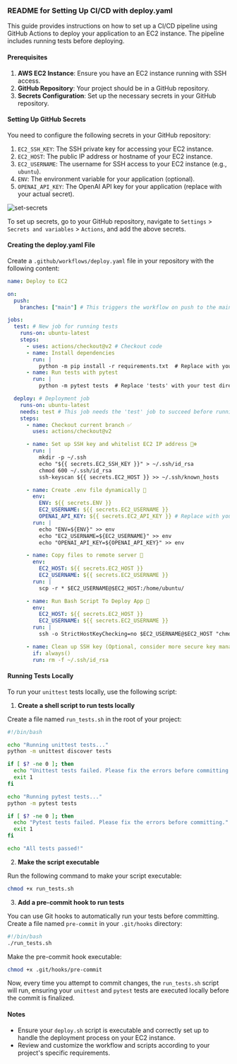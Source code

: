 ### README for Setting Up CI/CD with deploy.yaml

This guide provides instructions on how to set up a CI/CD pipeline using GitHub Actions to deploy your application to an EC2 instance. The pipeline includes running tests before deploying.

#### Prerequisites

1. **AWS EC2 Instance**: Ensure you have an EC2 instance running with SSH access.
2. **GitHub Repository**: Your project should be in a GitHub repository.
3. **Secrets Configuration**: Set up the necessary secrets in your GitHub repository.

#### Setting Up GitHub Secrets

You need to configure the following secrets in your GitHub repository:

1. `EC2_SSH_KEY`: The SSH private key for accessing your EC2 instance.
2. `EC2_HOST`: The public IP address or hostname of your EC2 instance.
3. `EC2_USERNAME`: The username for SSH access to your EC2 instance (e.g., `ubuntu`).
4. `ENV`: The environment variable for your application (optional).
5. `OPENAI_API_KEY`: The OpenAI API key for your application (replace with your actual secret).

![set-secrets](https://github.com/manjeetkumar53/ai-text-generator/assets/28828683/2e633d0d-53f8-4e40-9931-de82ea61016f)


To set up secrets, go to your GitHub repository, navigate to `Settings` > `Secrets and variables` > `Actions`, and add the above secrets.

#### Creating the deploy.yaml File

Create a `.github/workflows/deploy.yaml` file in your repository with the following content:

```yaml
name: Deploy to EC2

on:
  push:
    branches: ["main"] # This triggers the workflow on push to the main branch

jobs:
  test: # New job for running tests
    runs-on: ubuntu-latest
    steps:
      - uses: actions/checkout@v2 # Checkout code
      - name: Install dependencies
        run: |
          python -m pip install -r requirements.txt  # Replace with your command to install dependencies
      - name: Run tests with pytest
        run: |
          python -m pytest tests  # Replace 'tests' with your test directory path

  deploy: # Deployment job
    runs-on: ubuntu-latest
    needs: test # This job needs the 'test' job to succeed before running
    steps:
      - name: Checkout current branch ✅
        uses: actions/checkout@v2

      - name: Set up SSH key and whitelist EC2 IP address 🐻‍❄️
        run: |
          mkdir -p ~/.ssh
          echo "${{ secrets.EC2_SSH_KEY }}" > ~/.ssh/id_rsa
          chmod 600 ~/.ssh/id_rsa
          ssh-keyscan ${{ secrets.EC2_HOST }} >> ~/.ssh/known_hosts

      - name: Create .env file dynamically 🧨
        env:
          ENV: ${{ secrets.ENV }}
          EC2_USERNAME: ${{ secrets.EC2_USERNAME }}
          OPENAI_API_KEY: ${{ secrets.EC2_API_KEY }} # Replace with your secrets
        run: |
          echo "ENV=${ENV}" >> env
          echo "EC2_USERNAME=${EC2_USERNAME}" >> env
          echo "OPENAI_API_KEY=${OPENAI_API_KEY}" >> env

      - name: Copy files to remote server 🚙
        env:
          EC2_HOST: ${{ secrets.EC2_HOST }}
          EC2_USERNAME: ${{ secrets.EC2_USERNAME }}
        run: |
          scp -r * $EC2_USERNAME@$EC2_HOST:/home/ubuntu/

      - name: Run Bash Script To Deploy App 🚀
        env:
          EC2_HOST: ${{ secrets.EC2_HOST }}
          EC2_USERNAME: ${{ secrets.EC2_USERNAME }}
        run: |
          ssh -o StrictHostKeyChecking=no $EC2_USERNAME@$EC2_HOST "chmod +x ./deploy.sh && ./deploy.sh"

      - name: Clean up SSH key (Optional, consider more secure key management) 🚀
        if: always()
        run: rm -f ~/.ssh/id_rsa
```

#### Running Tests Locally

To run your `unittest` tests locally, use the following script:

1. **Create a shell script to run tests locally**

Create a file named `run_tests.sh` in the root of your project:

```sh
#!/bin/bash

echo "Running unittest tests..."
python -m unittest discover tests

if [ $? -ne 0 ]; then
  echo "Unittest tests failed. Please fix the errors before committing."
  exit 1
fi

echo "Running pytest tests..."
python -m pytest tests

if [ $? -ne 0 ]; then
  echo "Pytest tests failed. Please fix the errors before committing."
  exit 1
fi

echo "All tests passed!"
```

2. **Make the script executable**

Run the following command to make your script executable:

```sh
chmod +x run_tests.sh
```

3. **Add a pre-commit hook to run tests**

You can use Git hooks to automatically run your tests before committing. Create a file named `pre-commit` in your `.git/hooks` directory:

```sh
#!/bin/bash
./run_tests.sh
```

Make the pre-commit hook executable:

```sh
chmod +x .git/hooks/pre-commit
```

Now, every time you attempt to commit changes, the `run_tests.sh` script will run, ensuring your `unittest` and `pytest` tests are executed locally before the commit is finalized.

#### Notes

- Ensure your `deploy.sh` script is executable and correctly set up to handle the deployment process on your EC2 instance.
- Review and customize the workflow and scripts according to your project's specific requirements.
